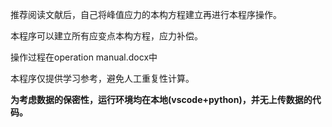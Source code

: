 推荐阅读文献后，自己将峰值应力的本构方程建立再进行本程序操作。

本程序可以建立所有应变点本构方程，应力补偿。

 

 

操作过程在operation manual.docx中











































本程序仅提供学习参考，避免人工重复性计算。

**为考虑数据的保密性，运行环境均在本地(vscode+python)，并无上传数据的代码。**

